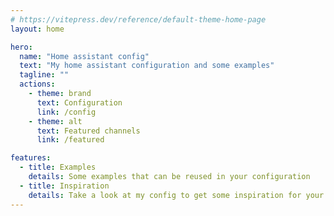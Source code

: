 ```yaml
---
# https://vitepress.dev/reference/default-theme-home-page
layout: home

hero:
  name: "Home assistant config"
  text: "My home assistant configuration and some examples"
  tagline: ""
  actions:
    - theme: brand
      text: Configuration
      link: /config
    - theme: alt
      text: Featured channels
      link: /featured

features:
  - title: Examples
    details: Some examples that can be reused in your configuration
  - title: Inspiration
    details: Take a look at my config to get some inspiration for your own
---
```


